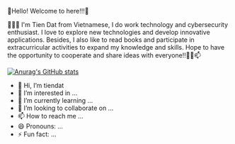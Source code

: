 👋Hello! Welcome to here!!!👋

👨‍🎓👀 I'm Tien Dat from Vietnamese, I do work technology and cybersecurity enthusiast. I love to explore new technologies and develop innovative applications. Besides, I also like to read books and participate in extracurricular activities to expand my knowledge and skills. Hope to have the opportunity to cooperate and share ideas with everyone!!🐱‍👤📫

[![Anurag's GitHub stats](https://github-readme-stats.vercel.app/api?username=eagle-nett)](https://github.com/anuraghazra/github-readme-stats)











- 👋 Hi, I’m tiendat
- 👀 I’m interested in ...
- 🌱 I’m currently learning ...
- 💞️ I’m looking to collaborate on ...
- 📫 How to reach me ...
- 😄 Pronouns: ...
- ⚡ Fun fact: ...

<!---
eagle-nett/eagle-nett is a ✨ special ✨ repository because its `README.md` (this file) appears on your GitHub profile.
You can click the Preview link to take a look at your changes.
--->
